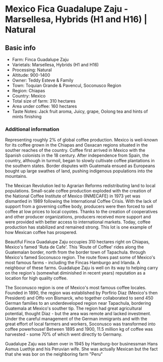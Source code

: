 # Mexico Fica Guadalupe Zaju - Marsellesa, Hybrids (H1 and H16) | Natural

## Basic info

- Farm: Finca Guadalupe Zaju
- Varietals: Marsellesa, Hybrids (H1 and H16)
- Processing: Natural
- Altitude: 900-1400
- Owner: Teddy Esteve & Family
- Town: Toquian Grande & Pavencul, Soconusco Region
- Region: Chiapas
- Country: Mexico
- Total size of farm: 310 hectares
- Area under coffee: 160 hectares
- Taste Notes: Jack fruit aroma, Juicy, grape, Oolong tea and hints of mints finishing

### Additional information

Representing roughly 2% of global coffee production. Mexico is well-known for its coffee grown in the Chiapas and Oaxacan regions situated in the souther reaches of the country. Coffee first arrived in Mexico with the Spanish colonists in the 18 century. After independence from Spain, the country, although in turmoil, began to slowly cultivate coffee plantations in the southern states. Border disputes with Guatemala ensued as Europeans bought up large swathes of land, pushing indigenous populations into the mountains.

The Mexican Revolution led to Agrarian Reforms redistributing land to local populations. Small-scale coffee production exploded with the creation of the National Coffee Institute of Mexico (INMECAFE) in 1973 yet was dismantled in 1989 following the International Coffee Crisis. With the lack of support from a governing coffee body, producers were then forced to sell coffee at low prices to local coyotes. Thanks to the creation of cooperatives and other producer organizations, producers received more support and were provided with better access to international markets. Today, coffee production has stabilized and remained strong. This lot is one example of how Mexican coffee has prospered.

Beautiful Finca Guadalupe Zaju occupies 310 hectares right on Chiapas, Mexico's famed 'Ruta de Cafe'.
This 'Route of Coffee' rides along the Guatemalan border, north from the border town of Tapachula. through Mexico's famed Soconusco region. The route flows past some of Mexico's most famous farms - including the Fincas Hamburgo and Irlanda. A neighbour of these farms. Guadalupe Zaju is well on its way to helping carry on the region's (somewhat diminished in recent years) reputation as a location for high quality coffee.

The Soconusco region is one of Mexico's most famous coffee locales. Founded in 1890, the region was established by Porfirio Diaz (Mexico's then President) and Offo von Bismarck, who together collaborated to send 450 German families to an underdeveloped region near Tapachula, bordering Guatemala at Mexico's souther tip. The region had great agricultural potential, thought Diaz - but the area was remote and lacked investment. Under the careful management of the German immigrants and with the great effort of local farmers and workers, Soconusco was transformed into coffee powerhouse! Between 1895 and 1900, 11.5 million kg of coffee was harvested - some 70% of which went directly to Germany.

Guadalupe Zaju was taken over in 1945 by Hamburg-bor businessman Hans Asmus Luethje and his Peruvian wife. She was actually Mexican but the fact that she was bor on the neighboring farm "Peru"
